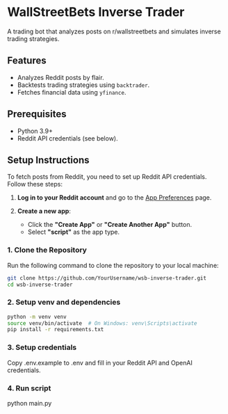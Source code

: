 # WallStreetBets Inverse Trader

A trading bot that analyzes posts on r/wallstreetbets and simulates inverse trading strategies.

## Features
- Analyzes Reddit posts by flair.
- Backtests trading strategies using `backtrader`.
- Fetches financial data using `yfinance`.

## Prerequisites
- Python 3.9+
- Reddit API credentials (see below).

## **Setup Instructions**

To fetch posts from Reddit, you need to set up Reddit API credentials. Follow these steps:

1. **Log in to your Reddit account** and go to the [App Preferences](https://www.reddit.com/prefs/apps) page.

2. **Create a new app**:
   - Click the **"Create App"** or **"Create Another App"** button.
   - Select **"script"** as the app type.


### **1. Clone the Repository**
Run the following command to clone the repository to your local machine:
```bash
git clone https://github.com/YourUsername/wsb-inverse-trader.git
cd wsb-inverse-trader
```
### **2. Setup venv and dependencies**
```bash
python -m venv venv
source venv/bin/activate  # On Windows: venv\Scripts\activate
pip install -r requirements.txt
```
### **3. Setup credentials**

Copy .env.example to .env and fill in your Reddit API and OpenAI credentials.

### **4. Run script**

python main.py

